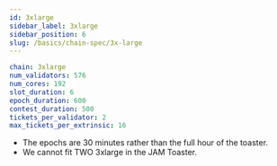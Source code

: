 ```yaml
---
id: 3xlarge
sidebar_label: 3xlarge
sidebar_position: 6
slug: /basics/chain-spec/3x-large
---
```


```yaml
chain: 3xlarge
num_validators: 576
num_cores: 192
slot_duration: 6
epoch_duration: 600
contest_duration: 500
tickets_per_validator: 2
max_tickets_per_extrinsic: 16
```

* The epochs are 30 minutes rather than the full hour of the toaster.  
* We cannot fit TWO 3xlarge in the JAM Toaster.
